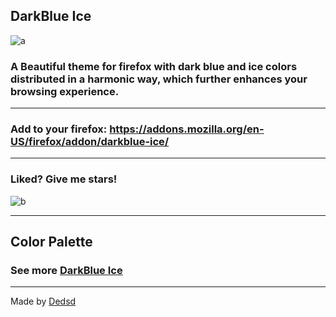 ## DarkBlue Ice
![a](https://addons.cdn.mozilla.net/user-media/version-previews/full/3855/3855353.svg?modified=1625847113)
### A Beautiful theme for firefox with dark blue and ice colors distributed in a harmonic way, which further enhances your browsing experience.

---

### Add to your firefox: https://addons.mozilla.org/en-US/firefox/addon/darkblue-ice/

---

### Liked? Give me stars! 

![b](https://cdn.discordapp.com/attachments/774302890142597160/863103066978517002/unknown.png)

---

## Color Palette 

### See more [DarkBlue Ice](https://github.com/Dedsd/DarkBlue-Ice)

---

Made by [Dedsd](https://github.com/Dedsd/)
